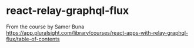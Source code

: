# react-relay-graphql-flux

From the course by Samer Buna
https://app.pluralsight.com/library/courses/react-apps-with-relay-graphql-flux/table-of-contents
